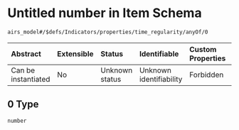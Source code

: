 # Untitled number in Item Schema

```txt
airs_model#/$defs/Indicators/properties/time_regularity/anyOf/0
```



| Abstract            | Extensible | Status         | Identifiable            | Custom Properties | Additional Properties | Access Restrictions | Defined In                                                      |
| :------------------ | :--------- | :------------- | :---------------------- | :---------------- | :-------------------- | :------------------ | :-------------------------------------------------------------- |
| Can be instantiated | No         | Unknown status | Unknown identifiability | Forbidden         | Allowed               | none                | [model.schema.json\*](model.schema.json "open original schema") |

## 0 Type

`number`
